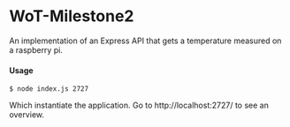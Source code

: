 # WoT-Milestone2
An implementation of an Express API that gets a temperature measured on a raspberry pi.

#### Usage

```
$ node index.js 2727
```

Which instantiate the application. Go to http://localhost:2727/ to see an overview.
